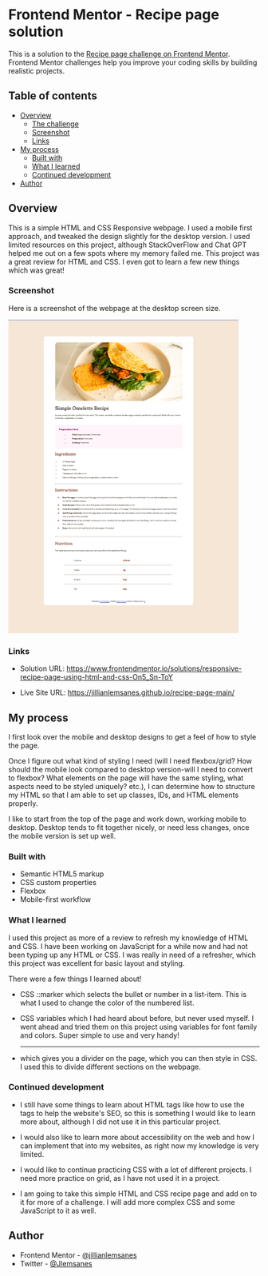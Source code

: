 # Frontend Mentor - Recipe page solution

This is a solution to the [Recipe page challenge on Frontend Mentor](https://www.frontendmentor.io/challenges/recipe-page-KiTsR8QQKm). Frontend Mentor challenges help you improve your coding skills by building realistic projects.

## Table of contents

- [Overview](#overview)
  - [The challenge](#the-challenge)
  - [Screenshot](#screenshot)
  - [Links](#links)
- [My process](#my-process)
  - [Built with](#built-with)
  - [What I learned](#what-i-learned)
  - [Continued development](#continued-development)
- [Author](#author)

## Overview

This is a simple HTML and CSS Responsive webpage. I used a mobile first approach, and tweaked the design slightly for the desktop version. I used limited resources on this project, although StackOverFlow and Chat GPT helped me out on a few spots where my memory failed me. This project was a great review for HTML and CSS. I even got to learn a few new things which was great!

### Screenshot

Here is a screenshot of the webpage at the desktop screen size.

![](./recipe-webpage-screenshot.png)

### Links

- Solution URL: https://www.frontendmentor.io/solutions/responsive-recipe-page-using-html-and-css-On5_Sn-ToY

- Live Site URL: https://jillianlemsanes.github.io/recipe-page-main/

## My process

I first look over the mobile and desktop designs to get a feel of how to style the page.

Once I figure out what kind of styling I need (will I need flexbox/grid? How should the mobile look compared to desktop version-will I need to convert to flexbox? What elements on the page will have the same styling, what aspects need to be styled uniquely? etc.), I can determine how to structure my HTML so that I am able to set up classes, IDs, and HTML elements properly.

I like to start from the top of the page and work down, working mobile to desktop. Desktop tends to fit together nicely, or need less changes, once the mobile version is set up well.

### Built with

- Semantic HTML5 markup
- CSS custom properties
- Flexbox
- Mobile-first workflow

### What I learned

I used this project as more of a review to refresh my knowledge of HTML and CSS. I have been working on JavaScript for a while now and had not been typing up any HTML or CSS. I was really in need of a refresher, which this project was excellent for basic layout and styling.

There were a few things I learned about!

- CSS ::marker which selects the bullet or number in a list-item. This is what I used to change the color of the numbered list.

- CSS variables which I had heard about before, but never used myself. I went ahead and tried them on this project using variables for font family and colors. Super simple to use and very handy!

- <hr/> which gives you a divider on the page, which you can then style in CSS. I used this to divide different sections on the webpage.

### Continued development

- I still have some things to learn about HTML tags like how to use the tags to help the website's SEO, so this is something I would like to learn more about, although I did not use it in this particular project.

- I would also like to learn more about accessibility on the web and how I can implement that into my websites, as right now my knowledge is very limited.

- I would like to continue practicing CSS with a lot of different projects. I need more practice on grid, as I have not used it in a project.

- I am going to take this simple HTML and CSS recipe page and add on to it for more of a challenge. I will add more complex CSS and some JavaScript to it as well.

## Author

- Frontend Mentor - [@jillianlemsanes](https://www.frontendmentor.io/profile/jillianlemsanes)
- Twitter - [@Jlemsanes](https://www.twitter.com/Jlemsanes)
